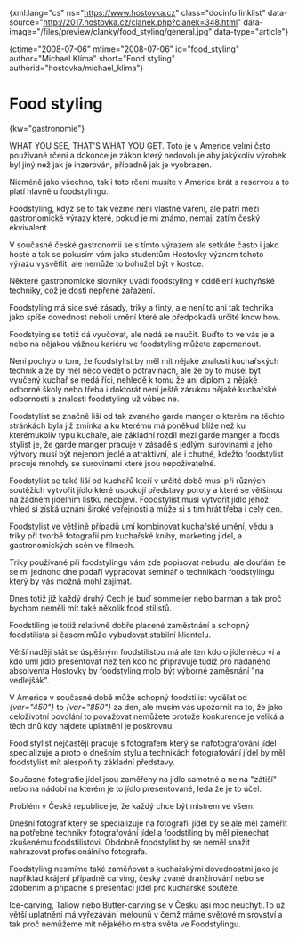 
{xml:lang="cs" ns="https://www.hostovka.cz" class="docinfo linklist" data-source="http://2017.hostovka.cz/clanek.php?clanek=348.html" data-image="/files/preview/clanky/food_styling/general.jpg" data-type="article"}

{ctime="2008-07-06" mtime="2008-07-06" id="food\_styling" author="Michael Klíma" short="Food styling" authorid="hostovka/michael\_klima"}

# Food styling

<!-- generated attribute kw by user_udpatekw.sh on 2019-03-13, do not edit -->

{kw="gastronomie"}

WHAT YOU SEE, THAT'S WHAT YOU GET. Toto je v Americe velmi čsto používané rčení a dokonce je zákon který nedovoluje aby jakýkoliv výrobek byl jiný než jak je inzerován, případně jak je vyobrazen.

Nicméně jako všechno, tak i toto rčení musíte v Americe brát s reservou a to platí hlavně u foodstylingu.

Foodstyling, když se to tak vezme není vlastně vaření, ale patří mezi gastronomické výrazy které, pokud je mi známo, nemají zatím český ekvivalent.

V současné české gastronomii se s tímto výrazem ale setkáte často i jako hosté a tak se pokusím vám jako studentům Hostovky význam tohoto výrazu vysvětlit, ale nemůže to bohužel být v kostce.

Některé gastronomické slovníky uvádí foodstyling v oddělení kuchyňské techniky, což je dosti nepřené zařazení.

Foodstyling má sice své zásady, triky a finty, ale není to ani tak technika jako spíše dovednost neboli umění které ale předpokádá určité know how.

Foodstying se totiž dá vyučovat, ale nedá se naučit. Buďto to ve vás je a nebo na nějakou vážnou kariéru ve foodstyling můžete zapomenout.

Není pochyb o tom, že foodstylist by měl mít nějaké znalosti kuchařských technik a že by měl něco vědět o potravinách, ale že by to musel být vyučený kuchař se nedá říci, nehledě k tomu že ani diplom z nějaké odborné školy nebo třeba i doktorát není ještě zárukou nějaké kuchařské odbornosti a znalosti foodstyling už vůbec ne.

Foodstylist se značně liši od tak zvaného garde manger o kterém na těchto stránkách byla již zmínka a ku kterému má poněkud blíže než ku kterémukoliv typu kuchaře, ale základní rozdíl mezi garde manger a foods stylist je, že garde manger pracuje v zásadě s jedlými surovinami a jeho výtvory musí být nejenom jedlé a atraktivní, ale i chutné, kdežto foodstylist pracuje mnohdy se surovinami které jsou nepoživatelné.

Foodstylist se také liší od kuchařů kteří v určité době musí při různých soutěžích vytvořit jídlo které uspokojí představy poroty a které se většinou na žádném jídelním lístku neobjeví. Foodstylist musí vytvořit jídlo jehož vhled si získá uznání široké veřejnosti a může si s tím hrát třeba i celý den.

Foodstylist ve většině případů umí kombinovat kuchařské umění, vědu a triky při tvorbě fotografií pro kuchařské knihy, marketing jídel, a gastronomických scén ve filmech.

Triky používané při foodstylingu vám zde popisovat nebudu, ale doufám že se mi jednoho dne podaří vypracovat seminář o technikách foodstylingu který by vás možná mohl zajímat.

Dnes totiž již každý druhý Čech je buď sommelier nebo barman a tak proč bychom neměli mít také několik food stilistů.

Foodstiling je totiž relativně dobře placené zaměstnání a schopný foodstilista si časem může vybudovat stabilní klientelu.

Větší naději stát se úspěšným foodstilistou má ale ten kdo o jídle něco ví a kdo umí jídlo presentovat než ten kdo ho připravuje tudíž pro nadaného absolventa Hostovky by foodstyling molo být výborné zaměsnání "na vedlejšák".

V Americe v současné době může schopný foodstilist vydělat od  _{var="450"}_ to  _{var="850"}_ za den, ale musím vás upozornit na to, že jako celoživotní povolání to považovat nemůžete protože konkurence je veliká a těch dnů kdy najdete uplatnění je poskrovnu.

Food stylist nejčastěji pracuje s fotografem který se nafotografování jídel specializuje a proto o dnešním stylu a technikách fotografování jídel by měl foodstylist mít alespoň ty základní představy.

Současné fotografie jídel jsou zaměřeny na jídlo samotné a ne na "zátiší" nebo na nádobí na kterém je to jídlo presentované, leda že je to účel.

Problém v České republice je, že každý chce být mistrem ve všem.

Dnešní fotograf který se specializuje na fotografii jídel by se ale měl zaměřit na potřebné techniky fotografování jídel a foodstiling by měl přenechat zkušenému foodstilistovi. Obdobně foodstylist by se neměl snažit nahrazovat profesionálního fotografa.

Foodstyling nesmíme také zaměňovat s kuchařskými dovednostmi jako je například krájení případně carving, česky zvané dranžírování nebo se zdobením a případně s presentací jídel pro kuchařské soutěže.

Ice-carving, Tallow nebo Butter-carving se v Česku asi moc neuchytí.To už větší uplatnění má vyřezávání melounů v čemž máme světové misrovství a tak proč nemůžeme mít nějakého mistra světa ve Foodstylingu.


